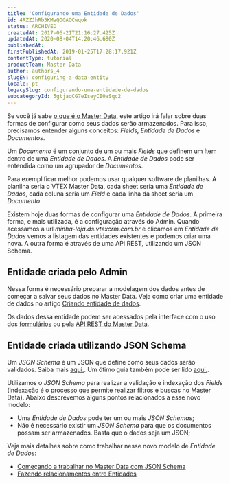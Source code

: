 ```yaml
---
title: 'Configurando uma Entidade de Dados'
id: 4RZZJhRb5KMaQOGAOCwqok
status: ARCHIVED
createdAt: 2017-06-21T21:16:27.425Z
updatedAt: 2020-08-04T14:20:46.680Z
publishedAt: 
firstPublishedAt: 2019-01-25T17:28:17.921Z
contentType: tutorial
productTeam: Master Data
author: authors_4
slugEN: configuring-a-data-entity
locale: pt
legacySlug: configurando-uma-entidade-de-dados
subcategoryId: 5gtjaqCG7eIseyCI0aSqc2
---
```


Se você já sabe [o que é o Master Data](https://help.vtex.com/tutorial/o-que-e-o-master-data--4otjBnR27u4WUIciQsmkAw), este artigo irá falar sobre duas formas de configurar como seus dados serão armazenados. Para isso, precisamos entender alguns conceitos: *Fields*, *Entidade de Dados* e *Documentos*.

Um *Documento* é um conjunto de um ou mais *Fields* que definem um ítem dentro de uma *Entidade de Dados*.
A *Entidade de Dados* pode ser entendida como um agrupador de *Documentos*.

Para exemplificar melhor podemos usar qualquer software de planilhas. A planilha seria o VTEX Master Data, cada sheet seria uma *Entidade de Dados*, cada coluna seria um *Field* e cada linha da sheet seria um *Documento*.

Existem hoje duas formas de configurar uma *Entidade de Dados*. A primeira forma, e mais utilizada, é a configuração através do Admin. Quando acessamos a url *minha-loja.ds.vtexcrm.com.br* e clicamos em *Entidade de Dados* vemos a listagem das entidades existentes e podemos criar uma nova. A outra forma é através de uma API REST, utilizando um JSON Schema.


## Entidade criada pelo Admin

Nessa forma é necessário preparar a modelagem dos dados antes de começar a salvar seus dados no Master Data. Veja como criar uma entidade de dados no artigo [Criando entidade de dados](http://help.vtex.com/pt/tutorial/criando-entidade-de-dados).

Os dados dessa entidade podem ser acessados pela interface com o uso dos [formulários](http://help.vtex.com/pt/tutorial/criando-formulario-no-master-data) ou pela [API REST do Master Data](https://developers.vtex.com/reference/master-data-api-v2-overview).


## Entidade criada utilizando JSON Schema

Um *JSON Schema* é um JSON que define como seus dados serão validados. Saiba mais [aqui.](http://json-schema.org). Um ótimo guia também pode ser lido [aqui.](https://spacetelescope.github.io/understanding-json-schema).

Utilizamos o *JSON Schema* para realizar a validação e indexação dos *Fields* (indexação é o processo que permite realizar filtros e buscas no Master Data). Abaixo descrevemos alguns pontos relacionados a esse novo modelo:

- Uma *Entidade de Dados* pode ter um ou mais *JSON Schemas*;
- Não é necessário existir um *JSON Schema* para que os documentos possam ser armazenados. Basta que o dados seja um JSON;

Veja mais detalhes sobre como trabalhar nesse novo modelo de *Entidade de Dados*:

- [Começando a trabalhar no Master Data com JSON Schema](https://help.vtex.com/tutorial/comecando-a-trabalhar-no-master-data-com-json-schema--6uLbweaMBGqOm44cESMkEQ)
- [Fazendo relacionamentos entre Entidades](https://help.vtex.com/tutorial/criar-relacionamentos-entre-entidades-de-dados--6TdIa6Q2IgWYUu2wsYIG48)



